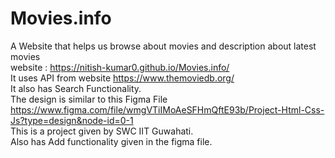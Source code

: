 # Movies.info
A Website that helps us browse about movies and  description about latest movies
<br/>
website : https://nitish-kumar0.github.io/Movies.info/
<br/>
It uses API from website https://www.themoviedb.org/
<br/>
It also has Search Functionality.
<br/>
The design is similar to this Figma File https://www.figma.com/file/wmgVTiIMoAeSFHmQftE93b/Project-Html-Css-Js?type=design&node-id=0-1
<br/>
This is a project given by SWC IIT Guwahati.
<br/>
Also has Add functionality given in the figma file.
